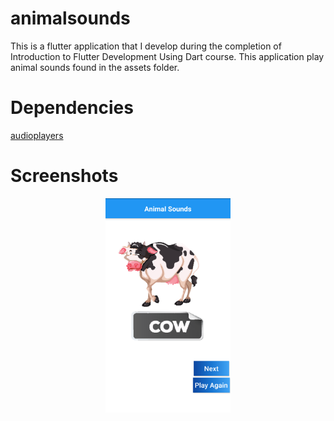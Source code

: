 # animalsounds
  This is a flutter application that I develop during the completion of Introduction to Flutter Development Using Dart course.
  This application play animal sounds found in the assets folder.


# Dependencies
[audioplayers](https://pub.dev/packages/audioplayers)

# Screenshots
<div align='center'>
  <img src='https://github.com/gupta-shrinath/animal_sounds/blob/master/screenshots/animalsounds.png'  width = 200>
</div>
